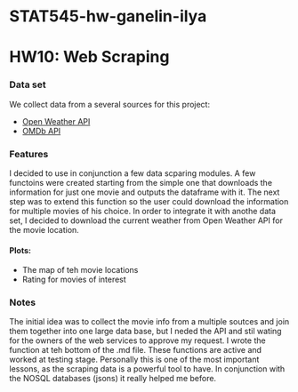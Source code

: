 # STAT545-hw-ganelin-ilya
# HW10: Web Scraping


### Data set
We collect data from a several sources for this project:
- [Open Weather API](https://openweathermap.org/api)
- [OMDb API](https://www.omdbapi.com/)

### Features
I decided to use in conjunction a few data scparing modules. A few functoins were created starting from the simple one that downloads the information for just one movie and outputs the dataframe with it. The next step was to extend this function so the user could download the information for multiple movies of his choice.
In order to integrate it with anothe data set, I decided to download the current weather from Open Weather API for the movie location.

#### Plots:
- The map of teh movie locations
- Rating for movies of interest

### Notes
The initial idea was to collect the movie info from a multiple soutces and join them together into one large data base, but I neded the API and stil wating for the owners of the web services to approve my request. I wrote the function at teh bottom of the .md file. These functions are active and worked at testing stage. Personally this is one of the most important lessons, as the scraping data is a powerful tool to have. In conjunction with the NOSQL databases (jsons) it really helped me before.
